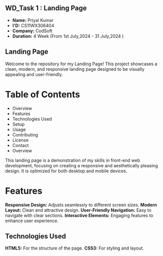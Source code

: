 WD_Task 1 : Landing Page 
-------------------------
* __Name:__ Priyal Kumar
* __I'D:__ CS11WX306404
* __Company:__ CodSoft  
* __Duration:__ 4 Week (From 1st July,2024 - 31 July,2024 )

  
Landing Page
--------------
Welcome to the repository for my Landing Page! This project showcases a clean, modern, and responsive landing page designed to be visually appealing and user-friendly.

# Table of Contents
* Overview  
* Features  
* Technologies Used
* Setup  
* Usage  
* Contributing  
* License  
* Contact  
* Overview  

This landing page is a demonstration of my skills in front-end web development, focusing on creating a responsive and aesthetically pleasing design. It is optimized for both desktop and mobile devices.

# Features  

__Responsive Design:__ Adjusts seamlessly to different screen sizes.
__Modern Layout:__ Clean and attractive design.
__User-Friendly Navigation:__ Easy to navigate with clear sections.
__Interactive Elements:__ Engaging features to enhance user experience.

Technologies Used
---------------------
__HTML5:__ For the structure of the page.
__CSS3:__ For styling and layout.
